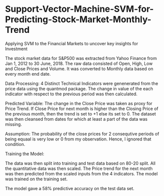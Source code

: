 # Support-Vector-Machine-SVM-for-Predicting-Stock-Market-Monthly-Trend
Applying SVM to the Financial Markets to uncover key insights for Investment

The stock market data for S&P500 was extracted from Yahoo Finance from Jan 1, 2012 to 30 June, 2018. The raw data consisted of Open, High, Low and Close Prices and Volume. It was converted to Monthly data based on every month end date.
 
Data Processing: 
4 Distinct Technical Indicators were genenerated from the price data using the quantmod package. The change in value of the each indicator with respect to the previous period was then calculated.

Predicted Variable: The change in the Close Price was taken as proxy for Price Trend. If Close Price for next month is higher than the Closing Price of the previous month, then the trend is set to +1 else its set to 0. The dataset was then cleansed from dates for which at least a part of the data was missing. 

Assumption: The probability of the close prices for 2 consequtive periods of being equaal is very low or 0 from my observation. Hence, I ignored that condition. 

Training the Model:

The data was then split into training and test data based on 80-20 split. 
All the quantitative data was then scaled. The Price trend for the next month was then predicted from the scaled inputs from the 4 indicators. The model was trained on the training set. 

The model gave a 58% predictive accuracy on the test data set.
